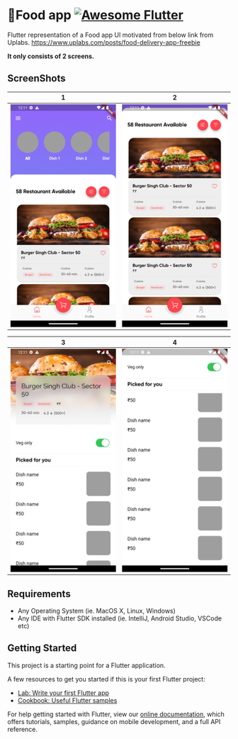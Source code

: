 
# 🍔Food app <a href="https://github.com/Solido/awesome-flutter"><img alt="Awesome Flutter" src="https://img.shields.io/badge/Awesome-Flutter-blue.svg?longCache=true&style=flat-square" /></a>

Flutter representation of a Food app UI motivated from below link from Uplabs. 
https://www.uplabs.com/posts/food-delivery-app-freebie

**It only consists of 2 screens.**


## ScreenShots

| 1 | 2|
|------|-------|
|<img src="screenshots\ss_1.png" width="400">|<img src="screenshots\ss_2.png" width="400">

| 3 | 4|
|------|-------|
|<img src="screenshots\ss_3.png" width="400">|<img src="screenshots\ss_4.png" width="400">|

## Requirements
* Any Operating System (ie. MacOS X, Linux, Windows)
* Any IDE with Flutter SDK installed (ie. IntelliJ, Android Studio, VSCode etc)

## Getting Started

This project is a starting point for a Flutter application.

A few resources to get you started if this is your first Flutter project:

- [Lab: Write your first Flutter app](https://flutter.io/docs/get-started/codelab)
- [Cookbook: Useful Flutter samples](https://flutter.io/docs/cookbook)

For help getting started with Flutter, view our 
[online documentation](https://flutter.io/docs), which offers tutorials, 
samples, guidance on mobile development, and a full API reference.
